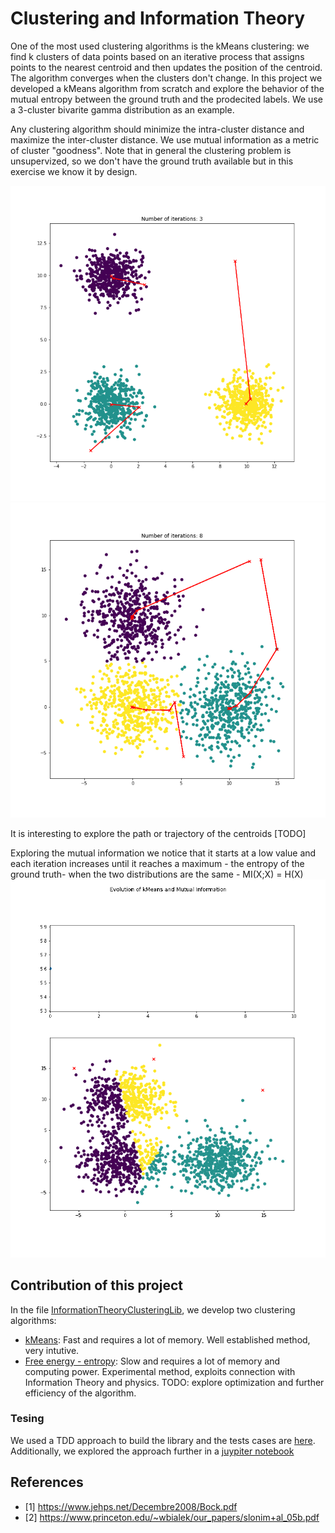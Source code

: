 # Clustering and Information Theory

One of the most used clustering algorithms is the kMeans clustering: we find k clusters of data points based on an iterative process that assigns points to the nearest centroid and then updates the position of the centroid. The algorithm converges when the clusters don't change. In this project we developed a kMeans algorithm from scratch and explore the behavior of the mutual entropy between the ground truth and the prodecited labels. We use a 3-cluster bivarite gamma distribution as an example.

Any clustering algorithm should minimize the intra-cluster distance and maximize the inter-cluster distance. We use mutual information as a metric of cluster "goodness". Note that in general the clustering problem is unsupervized, so we don't have the ground truth available but in this exercise we know it by design.


![Example 1: Large Inter-cluster distance](assets/figures/kMeans_example_large_inter.png)
![Example 2: Small Inter-cluster distance](assets/figures/kMeans_example_small_inter.png)

It is interesting to explore the path or trajectory of the centroids [TODO]

Exploring the mutual information we notice that it starts at a low value and each iteration increases until it reaches a maximum - the entropy of the ground truth-  when the two distributions are the same - MI(X;X) = H(X) 
![Example 3: Animation](assets/figures/kMeansAnimated.gif)

## Contribution of this project
In the file [InformationTheoryClusteringLib](https://github.com/HACP/DataScienceReviewLibrary/blob/main/code/src/InformationTheoryClusteringLib.py), we develop two clustering algorithms: 
- [kMeans](https://github.com/HACP/DataScienceReviewLibrary/blob/3bb07686864836ac485a357dca165e2841206bbf/code/src/InformationTheoryClusteringLib.py#L8): Fast and requires a lot of memory. Well established method, very intutive.
- [Free energy - entropy](https://github.com/HACP/DataScienceReviewLibrary/blob/3bb07686864836ac485a357dca165e2841206bbf/code/src/InformationTheoryClusteringLib.py#L60): Slow and requires a lot of memory and computing power. Experimental method, exploits connection with Information Theory and physics. TODO: explore optimization and further efficiency of the algorithm. 

### Tesing
We used a TDD approach to build the library and the tests cases are [here](https://github.com/HACP/DataScienceReviewLibrary/blob/main/code/test/InformationTheoryClusteringLib_test.py). Additionally, we explored the approach further in a [juypiter notebook](https://github.com/HACP/DataScienceReviewLibrary/blob/main/code/notebooks/Clustering%20kMeans%20Test.ipynb)

## References
- [1] https://www.jehps.net/Decembre2008/Bock.pdf
- [2] https://www.princeton.edu/~wbialek/our_papers/slonim+al_05b.pdf


